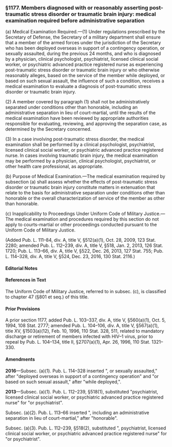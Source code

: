 ### §1177. Members diagnosed with or reasonably asserting post-traumatic stress disorder or traumatic brain injury: medical examination required before administrative separation ###

(a) Medical Examination Required.—(1) Under regulations prescribed by the Secretary of Defense, the Secretary of a military department shall ensure that a member of the armed forces under the jurisdiction of the Secretary who has been deployed overseas in support of a contingency operation, or sexually assaulted, during the previous 24 months, and who is diagnosed by a physician, clinical psychologist, psychiatrist, licensed clinical social worker, or psychiatric advanced practice registered nurse as experiencing post-traumatic stress disorder or traumatic brain injury or who otherwise reasonably alleges, based on the service of the member while deployed, or based on such sexual assault, the influence of such a condition, receives a medical examination to evaluate a diagnosis of post-traumatic stress disorder or traumatic brain injury.

(2) A member covered by paragraph (1) shall not be administratively separated under conditions other than honorable, including an administrative separation in lieu of court-martial, until the results of the medical examination have been reviewed by appropriate authorities responsible for evaluating, reviewing, and approving the separation case, as determined by the Secretary concerned.

(3) In a case involving post-traumatic stress disorder, the medical examination shall be performed by a clinical psychologist, psychiatrist, licensed clinical social worker, or psychiatric advanced practice registered nurse. In cases involving traumatic brain injury, the medical examination may be performed by a physician, clinical psychologist, psychiatrist, or other health care professional, as appropriate.

(b) Purpose of Medical Examination.—The medical examination required by subsection (a) shall assess whether the effects of post-traumatic stress disorder or traumatic brain injury constitute matters in extenuation that relate to the basis for administrative separation under conditions other than honorable or the overall characterization of service of the member as other than honorable.

(c) Inapplicability to Proceedings Under Uniform Code of Military Justice.—The medical examination and procedures required by this section do not apply to courts-martial or other proceedings conducted pursuant to the Uniform Code of Military Justice.

(Added Pub. L. 111–84, div. A, title V, §512(a)(1), Oct. 28, 2009, 123 Stat. 2280; amended Pub. L. 112–239, div. A, title V, §518, Jan. 2, 2013, 126 Stat. 1720; Pub. L. 113–66, div. A, title V, §522, Dec. 26, 2013, 127 Stat. 755; Pub. L. 114–328, div. A, title V, §524, Dec. 23, 2016, 130 Stat. 2116.)

#### **Editorial Notes** ####

#### References in Text ####

The Uniform Code of Military Justice, referred to in subsec. (c), is classified to chapter 47 (§801 et seq.) of this title.

#### Prior Provisions ####

A prior section 1177, added Pub. L. 103–337, div. A, title V, §560(a)(1), Oct. 5, 1994, 108 Stat. 2777; amended Pub. L. 104–106, div. A, title V, §567(a)(1), title XV, §1503(a)(12), Feb. 10, 1996, 110 Stat. 328, 511, related to mandatory discharge or retirement of members infected with HIV–1 virus, prior to repeal by Pub. L. 104–134, title II, §2707(a)(1), Apr. 26, 1996, 110 Stat. 1321–330.

#### Amendments ####

**2016**—Subsec. (a)(1). Pub. L. 114–328 inserted ", or sexually assaulted," after "deployed overseas in support of a contingency operation" and "or based on such sexual assault," after "while deployed,".

**2013**—Subsec. (a)(1). Pub. L. 112–239, §518(1), substituted "psychiatrist, licensed clinical social worker, or psychiatric advanced practice registered nurse" for "or psychiatrist".

Subsec. (a)(2). Pub. L. 113–66 inserted ", including an administrative separation in lieu of court-martial," after "honorable".

Subsec. (a)(3). Pub. L. 112–239, §518(2), substituted ", psychiatrist, licensed clinical social worker, or psychiatric advanced practice registered nurse" for "or psychiatrist".